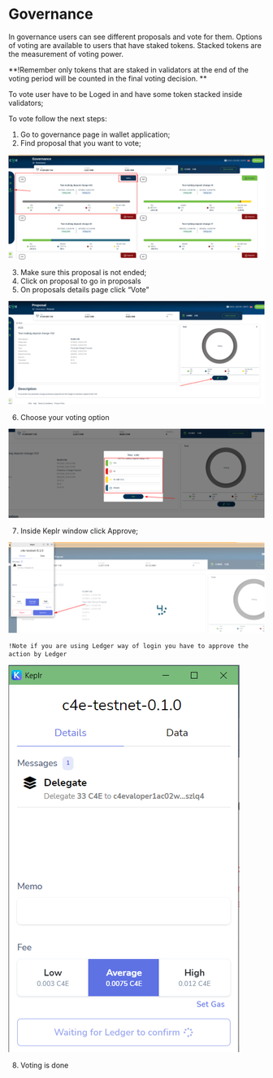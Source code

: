 # Governance

In governance users can see different proposals and vote for them. Options of voting are available to users that have staked tokens. Stacked tokens are the measurement of  voting power.

**!Remember only tokens that are staked in validators at the end of the voting period will be counted in the final voting decision. **

To vote user have to be Loged in and have some token stacked inside validators;

To vote follow the next steps:



1. Go to governance page in wallet application;
2. Find proposal that you want to vote;

![alt_text](./images/1.png "image_tooltip")

3. Make sure this proposal is not ended;
4. Click on proposal to go in proposals
5. On proposals details page click “Vote”

![alt_text](./images/2.png "image_tooltip")

6. Choose your voting option


![alt_text](./images/3.png "image_tooltip")

7. Inside Keplr window click Approve;


![alt_text](./images/4.png "image_tooltip")


    !Note if you are using Ledger way of login you have to approve the action by Ledger


![alt_text](../validators/images/delegate/6.png "image_tooltip")


8. Voting is done
